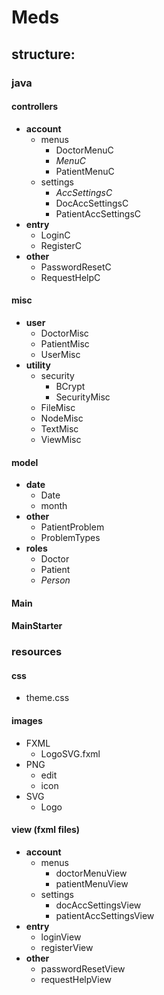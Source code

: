 # Meds

## structure:

### java

#### controllers
- **account**
    - menus
         - DoctorMenuC
         - *MenuC*
         - PatientMenuC
    - settings
        - *AccSettingsC* 
        - DocAccSettingsC
        - PatientAccSettingsC
- **entry**
    - LoginC
    - RegisterC
- **other**
    - PasswordResetC
    - RequestHelpC
    
#### misc
- **user**
    - DoctorMisc
    - PatientMisc
    - UserMisc
- **utility**
    - security
        - BCrypt
        - SecurityMisc
    - FileMisc
    - NodeMisc
    - TextMisc
    - ViewMisc


#### model
- **date**
    - Date
    - month
- **other**
    - PatientProblem
    - ProblemTypes
- **roles**
    - Doctor
    - Patient
    - *Person*
    
#### Main
#### MainStarter

### resources

#### css
- theme.css

#### images
- FXML
    - LogoSVG.fxml
- PNG
    - edit
    - icon
- SVG
    - Logo    

#### view (fxml files)
- **account**
    - menus
        - doctorMenuView
        - patientMenuView  
    - settings
        - docAccSettingsView
        - patientAccSettingsView 
- **entry**
    - loginView
    - registerView
- **other**
    - passwordResetView
    - requestHelpView
